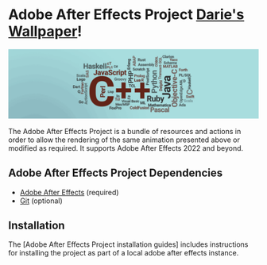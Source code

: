 # Adobe After Effects Project [Darie's Wallpaper](https://www.linkedin.com/in/dmitoiu)!

![](Docs/88445674fd944fd1db76140e2e989887.gif)

The Adobe After Effects Project is a bundle of resources and actions in order to allow the rendering of the same animation
presented above or modified as required.
It supports Adobe After Effects 2022 and beyond.

## Adobe After Effects Project Dependencies

* [Adobe After Effects](https://adobe.com) (required)
* [Git](https://git-scm.com) (optional)

## Installation

The [Adobe After Effects Project installation guides] includes instructions for installing
the project as part of a local adobe after effects instance.
